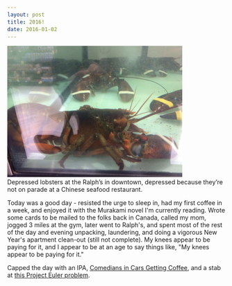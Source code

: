 ```yaml
---
layout: post
title: 2016!
date: 2016-01-02
---
```


<img src="/images/2016-01/img_4521.jpg" width="80%" height="80%">
<figcaption class="caption">Depressed lobsters at the Ralph’s in downtown, depressed because they’re not on parade at a Chinese seafood restaurant.</figcaption>

Today was a good day - resisted the urge to sleep in, had my first coffee in a week, and enjoyed it with the Murakami novel I'm currently reading. Wrote some cards to be mailed to the folks back in Canada, called my mom, jogged 3 miles at the gym, later went to Ralph's, and spent most of the rest of the day and evening unpacking, laundering, and doing a vigorous New Year's apartment clean-out (still not complete). My knees appear to be paying for it, and I appear to be at an age to say things like, "My knees appear to be paying for it."

Capped the day with an IPA, [Comedians in Cars Getting Coffee](http://comediansincarsgettingcoffee.com), and a stab at [this Project Euler problem](https://projecteuler.net/problem=47).